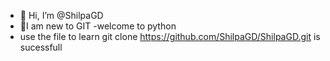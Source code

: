 - 👋 Hi, I’m @ShilpaGD
- 👀I am new to GIT
-welcome to python
- use the file to learn 
git clone https://github.com/ShilpaGD/ShilpaGD.git is sucessfull

<!---
ShilpaGD/ShilpaGD is a ✨ special ✨ repository because its `README.md` (this file) appears on your GitHub profile.
You can click the Preview link to take a look at your changes.
--->

